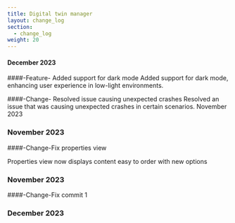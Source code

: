 ```yaml
---
title: Digital twin manager
layout: change_log
section:
  - change_log
weight: 20
---
```

#### December 2023
####-Feature- Added support for dark mode
Added support for dark mode, enhancing user experience in low-light environments.

####-Change- Resolved issue causing unexpected crashes
Resolved an issue that was causing unexpected crashes in certain scenarios.
November 2023

### November 2023
####-Change-Fix properties view

Properties view now displays content easy to order with new options

### November 2023
####-Change-Fix commit 1


### December 2023
